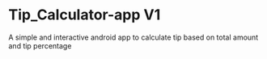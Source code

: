 # Tip_Calculator-app V1


A simple and interactive android app to calculate tip based on total amount and tip percentage
